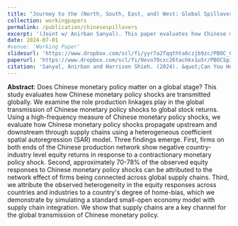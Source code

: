 ```yaml
---
title: "Journey to the (North, South, East, and) West: Global Spillovers of Chinese Monetary Policy"
collection: workingpapers
permalink: /publication/chinesespillovers
excerpt: '(Joint w/ Anirban Sanyal). This paper evaluates how Chinese monetary policy transmits around the world. We find that global value chains are the primary channel for Chinese MP spillovers.'
date: 2024-07-01
#venue: 'Working Paper'
slidesurl: 'https://www.dropbox.com/scl/fi/yyr7a2fqqthta6czjb9zc/PBOC_GlobalSpillovers_Deck.pdf?rlkey=t92kbu1f1l6q8f5izqg7u3rm8&dl=0'
paperurl: 'https://www.dropbox.com/scl/fi/0evo70cxc26tachkx1u5r/PBOCSpillovers.pdf?rlkey=z4i6kar2102s88vzxerivx3i6&dl=0'
citation: 'Sanyal, Anirban and Harrison Shieh. (2024). &quot;Can You Hear Me Now? Identifying the Effect of Chinese Monetary Policy Announcements.&quot; <i>Working Paper</i>.'
---
```


**Abstract**: Does Chinese monetary policy matter on a global stage? This study evaluates how Chinese monetary policy shocks are transmitted globally. We examine the role production linkages play in the global transmission of Chinese monetary policy shocks to global stock returns. Using a high-frequency measure of Chinese monetary policy shocks, we evaluate how Chinese monetary policy shocks propagate upstream and downstream through supply chains using a heterogeneous coefficient spatial autoregression (SAR) model. Three findings emerge. First, firms on both ends of the Chinese production network show negative country-industry level equity returns in response to a contractionary monetary policy shock. Second, approximately 70-78% of the observed equity responses to Chinese monetary policy shocks can be attributed to the network effect of firms being connected across global supply chains. Third, we attribute the observed heterogeneity in the equity responses across countries and industries to a country's degree of home-bias, which we demonstrate by simulating a standard small-open economy model with supply chain integration. We show that supply chains are a key channel for the global transmission of Chinese monetary policy.